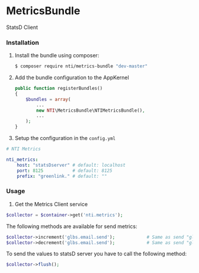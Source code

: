 # MetricsBundle
StatsD Client

### Installation

1. Install the bundle using composer:

    ```bash
    $ composer require nti/metrics-bundle "dev-master"
    ```

2. Add the bundle configuration to the AppKernel

    ```php
    public function registerBundles()
    {
        $bundles = array(
            ...
            new NTI\MetricsBundle\NTIMetricsBundle(),
            ...
        );
    }

3. Setup the configuration in the ``config.yml``

```yaml
# NTI Metrics

nti_metrics:
    host: "statsDserver" # default: localhost
    port: 8125           # default: 8125
    prefix: "greenlink." # default: ""
```

### Usage

1. Get the Metrics Client service

```php
$collector = $container->get('nti.metrics');
```

The following methods are available for send metrics:

```php
$collector->increment('glbs.email.send');            # Same as send "glbs.email.send:1|c"
$collector->decrement('glbs.email.send');            # Same as send "glbs.email.send:-1|c"
```

To send the values to statsD server you have to call the following method:

```php
$collector->flush();
```
